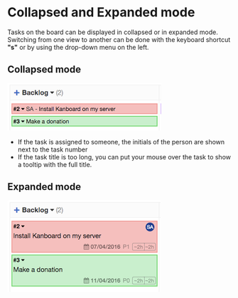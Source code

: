 Collapsed and Expanded mode
===========================

Tasks on the board can be displayed in collapsed or in expanded mode.
Switching from one view to another can be done with the keyboard shortcut **"s"** or by using the drop-down menu on the left.

Collapsed mode
--------------

![Tasks collapsed](screenshots/board-collapsed-mode.png)

- If the task is assigned to someone, the initials of the person are shown next to the task number
- If the task title is too long, you can put your mouse over the task to show a tooltip with the full title.

Expanded mode
-------------

![Tasks expanded](screenshots/board-expanded-mode.png)
